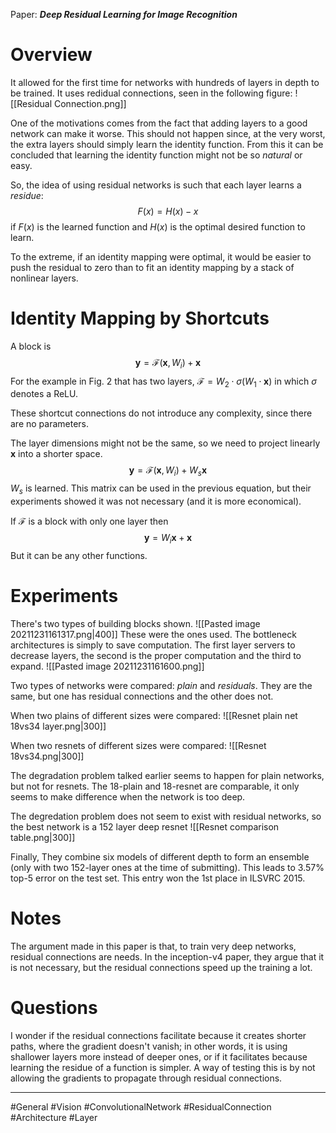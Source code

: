 Paper: ***Deep Residual Learning for Image Recognition***

# Overview
It allowed for the first time for networks with hundreds of layers in depth to be trained. It uses redidual connections, seen in the following figure:
![[Residual Connection.png]]

One of the motivations comes from the fact that adding layers to a good network can make it worse. This should not happen since, at the very worst, the extra layers should simply learn the identity function. From this it can be concluded that learning the identity function might not be so *natural* or easy.

So, the idea of using residual networks is such that each layer learns a *residue*:
$$\begin{equation}
F(x) = H(x) - x
\end{equation}$$
if $F(x)$ is the learned function and $H(x)$ is the optimal desired function to learn.

To the extreme, if an identity mapping were optimal, it would be easier to push the residual to zero than to fit an identity mapping by a stack of nonlinear layers.


# Identity Mapping by Shortcuts
A block is
$$\begin{equation}
\mathbf{y} = \mathcal{F}(\mathbf{x},W_i) + \mathbf{x}
\end{equation}$$
For the example in Fig. 2 that has two layers, $\mathcal{F} = W_2 \cdot \sigma(W_1 \cdot \mathbf{x})$ in which $\sigma$ denotes a ReLU.

These shortcut connections do not introduce any complexity, since there are no parameters. 

The layer dimensions might not be the same, so we need to project linearly $\mathbf{x}$ into a shorter space. 
$$\begin{equation}
\mathbf{y} = \mathcal{F}(\mathbf{x},W_i) + W_s\mathbf{x}
\end{equation}$$
$W_s$ is learned. This matrix can be used in the previous equation, but their experiments showed it was not necessary (and it is more economical).


If $\mathcal{F}$ is a block with only one layer then
$$\begin{equation}
\mathbf{y} = W_i\mathbf{x}+ \mathbf{x}
\end{equation}$$
But it can be any other functions.

# Experiments
There's  two types of building blocks shown.
![[Pasted image 20211231161317.png|400]]
These were the ones used. The bottleneck architectures is simply to save computation.  The first layer servers to decrease layers, the second is the proper computation and the third to expand.
![[Pasted image 20211231161600.png]]

Two types of networks were 	compared: *plain* and *residuals*. They are the same, but one has residual connections and the other does not.  

When two plains of different sizes were compared:
![[Resnet  plain net 18vs34 layer.png|300]]

When two resnets of different sizes were compared:
![[Resnet 18vs34.png|300]]

The degradation problem talked earlier seems to happen for plain networks, but not for resnets.
The 18-plain and 18-resnet are comparable, it only seems to make difference when the network is too deep.

The degredation problem does not seem to exist with residual networks, so the best network is a 152 layer deep resnet
![[Resnet comparison table.png|300]]

Finally, They combine six models of different depth to form an ensemble (only with two 152-layer ones at the time of submitting). This leads to 3.57% top-5 error on the test set. This entry won the 1st place in ILSVRC 2015.

# Notes
The argument made in this paper is that, to train very deep networks, residual connections are needs. In the inception-v4 paper, they argue that it is not necessary, but the residual connections speed up the training a lot.

# Questions
I wonder if the residual connections facilitate because it creates shorter paths, where the gradient doesn't vanish; in other words, it is using shallower layers more instead of deeper ones, or if it facilitates because learning the residue of a function is simpler. A way of testing this is by not allowing the gradients to propagate through residual connections.

___
#General #Vision  #ConvolutionalNetwork  #ResidualConnection #Architecture #Layer



